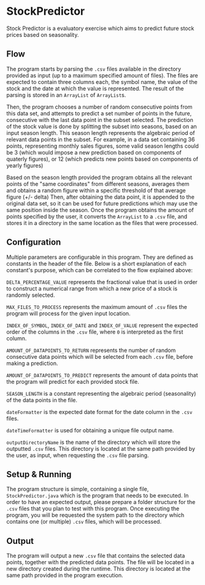 # StockPredictor
Stock Predictor is a evaluatory exercise which aims to predict future stock prices based on seasonality.



## Flow
The program starts by parsing the `.csv` files available in the directory provided as input (up to a maximum specified amount of files). The files are expected to contain three columns each, the symbol name, the value of the stock and the date at which the value is represented. The result of the parsing is stored in an `ArrayList` of `ArrayList`s.

Then, the program chooses a number of random consecutive points from this data set, and attempts to predict a set number of points in the future, consecutive with the last data point in the subset selected.
The prediction of the stock value is done by splitting the subset into seasons, based on an input season length. This season length represents the algebraic period of relevant data points in the subset. For example, in a data set containing 36 points, representing monthly sales figures, some valid season lengths could be 3 (which would impose a new prediction based on components of quaterly figures), or 12 (which predicts new points based on components of yearly figures)

Based on the season length provided the program obtains all the relevant points of the "same coordinates" from different seasons, averages them and obtains a random figure within a specific threshold of that average figure (+/- delta)
Then, after obtaining the data point, it is appended to the original data set, so it can be used for future predictions which may use the same position inside the season. Once the program obtains the amount of points specified by the user, it converts the `ArrayList` to a `.csv` file, and stores it in a directory in the same location as the files that were processed. 

## Configuration
Multiple parameters are configurable in this program. They are defined as constants in the header of the file. Below is a short explanation of each constant's purpose, which can be correlated to the flow explained above:

`DELTA_PERCENTAGE_VALUE` represents the fractional value that is used in order to construct a numerical range from which a new price of a stock is randomly selected.

`MAX_FILES_TO_PROCESS` represents the maximum amount of `.csv` files the program will process for the given input location.

`INDEX_OF_SYMBOL`, `INDEX_OF_DATE` and `INDEX_OF_VALUE` represent the expected order of the columns in the `.csv` file, where `0` is interpreted as the first column.

`AMOUNT_OF_DATAPOINTS_TO_RETURN` represents the number of random consecutive data points which will be selected from each `.csv` file, before making a prediction.

`AMOUNT_OF_DATAPOINTS_TO_PREDICT` represents the amount of data points that the program will predict for each provided stock file.

`SEASON_LENGTH` is a constant representing the algebraic period (seasonality) of the data points in the file.

`dateFormatter` is the expected date format for the date column in the `.csv` files.

`dateTimeFormatter` is used for obtaining a unique file output name.

`outputDirectoryName` is the name of the directory which will store the outputted `.csv` files. This directory is located at the same path provided by the user, as input, when requesting the `.csv` file parsing.

## Setup & Running
The program structure is simple, containing a single file, `StockPredictor.java` which is the program that needs to be executed. In order to have an expected output, please prepare a folder structure for the `.csv` files that you plan to test with this program.
Once executing the program, you will be requested the system path to the directory which contains one (or multiple) `.csv` files, which will be processed.



## Output
The program will output a new `.csv` file that contains the selected data points, together with the predicted data points. The file will be located in a new directory created during the runtime. This directory is located at the same path provided in the program execution.
